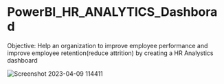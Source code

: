 # PowerBI_HR_ANALYTICS_Dashborad
Objective:
Help an organization to improve employee performance and improve employee retention(reduce attrition) by creating a HR Analystics dashboard

![Screenshot 2023-04-09 114411](https://user-images.githubusercontent.com/117152309/230757678-1e2ca288-036a-4f3d-8c22-bc9b910d7e66.png)
